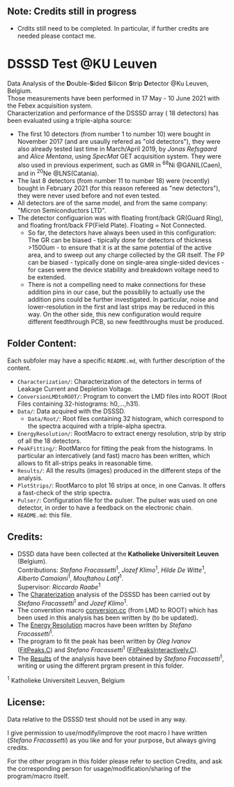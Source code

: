 ## Note: Credits still in progress
- Crdits still need to be completed. In particular, if further credits are needed please contact me.  

 
# DSSSD Test @KU Leuven
Data Analysis of the **D**ouble-**S**ided **S**ilicon **S**trip **D**etector @Ku Leuven, Belgium.  
Those measurements have been performed in 17 May - 10 June 2021 with the Febex acquisition system.  
Characterization and performance of the DSSSD array ( 18 detectors) has been evaluated using a triple-alpha source: 
- The first 10 detectors (from number 1 to number 10) were bought in November 2017 (and are usaully refered as "old detectors"), they were also already tested last time in March/April 2019, by *Jonas Refsgaard* and *Alice Mentana*, using *SpecMat* GET acquisition system. They were also used in previous experiment, such as GMR in <sup>68</sup>Ni @GANIL(Caen), and in <sup>20</sup>Ne @LNS(Catania).
- The last 8 detectors (from number 11 to number 18) were (recently) bought in February 2021 (for this reason refereed as "new detectors"), they were never used before and not even tested.
- All detectors are of the same model, and from the same company: "Micron Semiconductors LTD".
- The detector configuarion was with floating front/back GR(Guard Ring), and floating front/back FP(Field Plate). Floating = Not Connected. 
    - So far, the detectors have always been used in this configuration: The GR can be biased - tipically done for detectors of thickness >1500um - to ensure that it is at the same potential of the active area, and to sweep out any charge collected by the GR itself. The FP can be biased - typically done on single-area single-sided devices - for cases were the device stability and breakdown voltage need to be extended. 
    - There is not a compelling need to make connections for these addition pins in our case, but the possiblily to actually use the addition pins could be further investigated. In particular, noise and lower-resolution in the first and last strips may be reduced in this way. On the other side, this new configuration would require different feedthrough PCB, so new feedthroughs must be produced.

 
## Folder Content:
Each subfoler may have a specific `README.md`, with further description of the content.  
- `Characterization/`: Characterization of the detectors in terms of Leakage Current and Depletion Voltage.
- `ConversionLMDtoROOT/`: Program to convert the LMD files into ROOT (Root Files containing 32-histograms: h0,...,h31).
- `Data/`: Data acquired with the DSSSD.
     - `Data/Root/`: Root files containing 32 histogram, which correspond to the spectra acquired with a triple-alpha spectra.
- `EnergyResolution/`: RootMacro to extract energy resolution, strip by strip of all the 18 detectors.
- `PeakFitting/`: RootMarco for fitting the peak from the histograms. In particular an intercatively (and fast) macro has been written, which allows to fit all-strips peaks in reasonable time.
- `Results/`: All the results (images) produced in the different steps of the analysis.
- `PlotStrips/`: RootMarco to plot 16 strips at once, in one Canvas. It offers a fast-check of the strip spectra.  
- `Pulser/`: Configuration file for the pulser. The pulser was used on one detector, in order to have a feedback on the electronic chain.
- `README.md`: this file.


## Credits:
- DSSD data have been collected at the **Katholieke Universiteit Leuven** (Belgium).  
Contributions: _Stefano Fracassetti_<sup>1</sup>, _Jozef Klimo_<sup>1</sup>, _Hilde De Witte_<sup>1</sup>, _Alberto Camaiani_<sup>1</sup>, _Mouftahou Latif_<sup>1</sup>.  
Supervisor: _Riccardo Raabe_<sup>1</sup>
- The [Charaterization](https://github.com/fracassetti-stf/DSSSDTest/tree/main/Characterization) analysis of the DSSSD has been carried out by _Stefano Fracassetti_<sup>1</sup> and _Jozef Klimo_<sup>1</sup>.
- The converstion macro [conversion.cc](https://github.com/fracassetti-stf/DSSSDTest/blob/main/ConversionLMDtoROOT/conversion.cc) (from LMD to ROOT) which has been used in this analysis has been written by (to be updated).
- The [Energy Resolution](https://github.com/fracassetti-stf/DSSSDTest/tree/main/EnergyResolution) macros have been written by _Stefano Fracassetti_<sup>1</sup>.
- The program to fit the peak has been written by _Oleg Ivanov_ ([FitPeaks.C](https://github.com/fracassetti-stf/DSSSDTest/blob/main/PeakFitting/FitPeaks.C)) and _Stefano Fracassetti_<sup>1</sup> ([FitPeaksInteractively.C](https://github.com/fracassetti-stf/DSSSDTest/blob/main/PeakFitting/FitPeaksInteractively.C)).
- The [Results](https://github.com/fracassetti-stf/DSSSDTest/tree/main/Results) of the analysis have been obtained by _Stefano Fracassetti_<sup>1</sup>, writing or using the different prgram present in this folder.  

<sup>1</sup> Katholieke Universiteit Leuven, Belgium

## License:
Data relative to the DSSSD test should not be used in any way.  

I give permission to use/modify/improve the root macro I have written (_Stefano Fracassetti_) as you like and for your purpose, but always giving credits.  

For the other program in this folder please refer to section Credits, and ask the corresponding person for usage/modification/sharing of the program/macro itself. 

